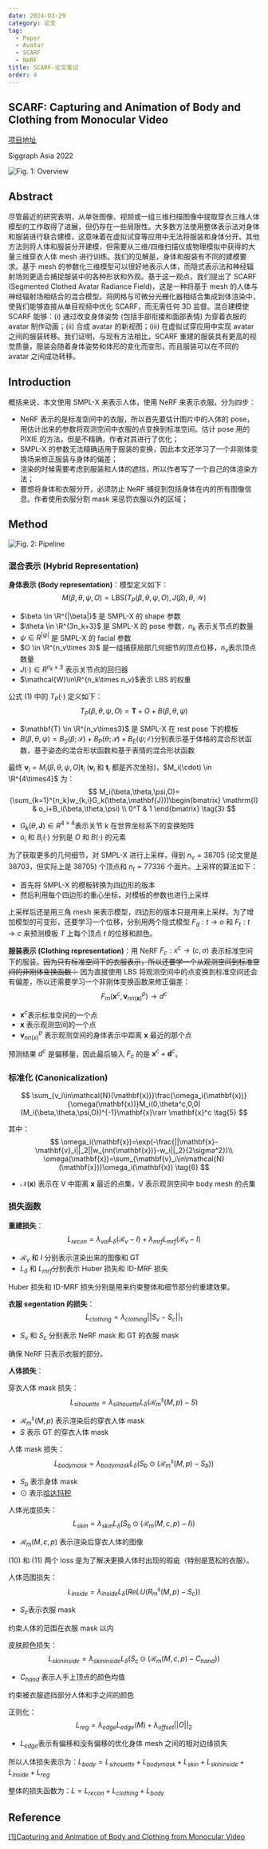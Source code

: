 ```yaml
---
date: 2024-03-29
category: 论文
tag:
  - Paper
  - Avatar
  - SCARF
  - NeRF
title: SCARF-论文笔记
order: 4
---
```


## SCARF: Capturing and Animation of Body and Clothing from Monocular Video

[项目地址](https://yfeng95.github.io/scarf/)

Siggraph Asia 2022

![Fig. 1: Overview](https://rocyan.oss-cn-hangzhou.aliyuncs.com/blog/202406261143591.png)

## Abstract

尽管最近的研究表明，从单张图像、视频或一组三维扫描图像中提取穿衣三维人体模型的工作取得了进展，但仍存在一些局限性。大多数方法使用整体表示法对身体和服装进行联合建模，这意味着在虚拟试穿等应用中无法将服装和身体分开。其他方法则将人体和服装分开建模，但需要从三维/四维扫描仪或物理模拟中获得的大量三维穿衣人体 mesh 进行训练。我们的见解是，身体和服装有不同的建模要求。基于 mesh 的参数化三维模型可以很好地表示人体，而隐式表示法和神经辐射场则更适合捕捉服装中的各种形状和外观。基于这一观点，我们提出了 SCARF (Segmented Clothed Avatar Radiance Field)，这是一种将基于 mesh 的人体与神经辐射场相结合的混合模型。将网格与可微分光栅化器相结合集成到体渲染中，使我们能够直接从单目视频中优化 SCARF，而无需任何 3D 监督。混合建模使 SCARF 能够：(i) 通过改变身体姿势 (包括手部衔接和面部表情) 为穿着衣服的 avatar 制作动画；(ii) 合成 avatar 的新视图；(iii) 在虚拟试穿应用中实现 avatar 之间的服装转移。我们证明，与现有方法相比，SCARF 重建的服装具有更高的视觉质量，服装会随着身体姿势和体形的变化而变形，而且服装可以在不同的 avatar 之间成功转移。

## Introduction

概括来说，本文使用 SMPL-X 来表示人体，使用 NeRF 来表示衣服。分为四步：

- NeRF 表示的是标准空间中的衣服，所以首先要估计图片中的人体的 pose，用估计出来的参数将观测空间中衣服的点变换到标准空间。估计 pose 用的 PIXIE 的方法，但是不精确，作者对其进行了优化；
- SMPL-X 的参数无法精确适用于服装的变换，因此本文还学习了一个非刚体变换场来修正服装与身体的偏差；
- 渲染的时候需要考虑到服装和人体的遮挡，所以作者写了一个自己的体渲染方法；
- 要想将身体和衣服分开，必须防止 NeRF 捕捉到包括身体在内的所有图像信息。作者使用衣服分割 mask 来惩罚衣服以外的区域；

## Method

![Fig. 2: Pipeline](https://rocyan.oss-cn-hangzhou.aliyuncs.com/blog/202406261143763.png)

### 混合表示 (Hybrid Representation)

**身体表示 (Body representation)**：模型定义如下：
$$
M({\beta},{\theta},{\psi},O)=\mathrm{LBS}(T_P({\beta},{\theta},{\psi},O),J({\beta}),{\theta},{\mathcal{W}})
\tag{1}
$$

- $\beta \in \R^{|\beta|}$ 是 SMPL-X 的 shape 参数
- $\theta \in \R^{3n_k+3}$ 是 SMPL-X 的 pose 参数，$n_k$ 表示关节点的数量
- $\psi \in R^{|\psi|}$ 是 SMPL-X 的 facial 参数
- $O \in \R^{n_v\times 3}$  是一组捕获局部几何细节的顶点位移，$n_v$​ 表示顶点数量
- $J(\cdot) \in R^{n_k\times3}$ 表示关节点的回归器
- $\mathcal{W}\in\R^{n_k\times n_v}$​  表示 LBS 的权重

公式 (1) 中的 $T_P(\cdot)$ 定义如下：
$$
T_P({\beta},{\theta},{\psi},O)=\mathbf{T}+O+B({\beta},{\theta},{\psi})
\tag{2}
$$

- $\mathbf{T} \in \R^{n_v\times3}$  是 SMPL-X 在 rest pose 下的模板
- $B(\beta,\theta,\psi)=B_S(\beta;\mathcal{S})+B_P(\theta;\mathcal{P})+B_E(\psi;\mathcal{E})$​ 分别表示基于体格的混合形状函数，基于姿态的混合形状函数和基于表情的混合形状函数

最终 $\mathbf{v}_i = M_i(\beta,\theta,\psi,O)\mathbf{t}_i$ ($\mathbf{v}_i$ 和 $\mathbf{t}_i$ 都是齐次坐标)，$M_i(\cdot) \in \R^{4\times4}$ 为：
$$
M_i(\beta,\theta,\psi,O)=(\sum_{k=1}^{n_k}w_{k,i}G_k(\theta,\mathbf{J}))\begin{bmatrix}
   \mathrm{I} & o_i+B_i(\beta,\theta,\psi) \\
   0^T & 1
\end{bmatrix}
\tag{3}
$$

- $G_k(\theta,\mathbf{J}) \in R^{4\times4}$​  表示关节 k 在世界坐标系下的变换矩阵
- $o_i$ 和 $B_i(\cdot)$ 分别是 $O$ 和 $B(\cdot)$ 的元素

为了获取更多的几何细节，对 SMPL-X 进行上采样，得到 $n_v=38705$ (论文里是 38703，但实际上是 38705) 个顶点和 $n_t=77336$ 个面片。上采样的算法如下：

- 首先将 SMPL-X 的模板转换为四边形的版本
- 然后利用每个四边形的重心坐标，对模板的参数也进行上采样

上采样后还是用三角 mesh 来表示模型，四边形的版本只是用来上采样。为了增加模型的可变形，还要学习一个位移，分别用两个隐式模型 $F_d:t\to o$ 和 $F_t:t\to c$ 来预测模板 $T$ 上每个顶点 $t$ 的位移和颜色。

**服装表示 (Clothing representation)**：用 NeRF $F_c:x^c\to(c,\sigma)$ 表示标准空间下的服装。~~因为只有标准空间下的衣服表示，所以还要学一个从观测空间到标准空间的非刚体变换函数：~~ 因为直接使用 LBS 将观测空间中的点变换到标准空间还会有偏差，所以还需要学习一个非刚体变换函数来修正偏差：
$$
F_m(\mathbf{x}^c,\mathbf{v}^p_{nn(\mathbf{x})})\to d^c
\tag{4}
$$

- $\mathbf{x}^c$​ 表示标准空间的一个点 
- $\mathbf{x}$ 表示观测空间的一个点
- $\mathbf{v}^p_{nn(x)}$ 表示观测空间的身体表示中距离 $\mathbf{x}$​ 最近的那个点

预测结果 $d^c$ 是偏移量，因此最后输入 $F_c$ 的是 $\mathbf{x}^c+\mathbf{d}^c$。

### 标准化 (Canonicalization)

$$
\sum_{v_i\in\mathcal{N}(\mathbf{x})}\frac{\omega_i(\mathbf{x})}{\omega(\mathbf{x})}M_i(0,\theta^c,0,0)(M_i(\beta,\theta,\psi,O))^{-1}\mathbf{x}\rarr \mathbf{x}^c
\tag{5}
$$

其中：
$$
\omega_i(\mathbf{x})=\exp(-\frac{||\mathbf{x}-\mathbf{v}_i||_2||w_{nn(\mathbf{x})}-w_i||_2}{2\sigma^2})\\
\omega(\mathbf{x})=\sum_{\mathbf{v}_i\in\mathcal{N}(\mathbf{x})}\omega_i(\mathbf{x})
\tag{6}
$$

- $\mathcal{N}(\mathbf{x})$ 表示在 $\mathrm{V}$ 中距离 $\mathbf{x}$ 最近的点集，$\mathrm{V}$ 表示观测空间中 body mesh 的点集

### 损失函数

**重建损失**：
$$
L_{recon}=\lambda_{vol}L_{\delta}(\mathcal{R}_v-I)+\lambda_{mrf}L_{mrf}(\mathcal{R}_v-I)
\tag{7}
$$

- $\mathcal{R}_v$ 和 $I$ 分别表示渲染出来的图像和 GT
- $L_\delta$ 和 $L_{mrf}$​ 分别表示 Huber 损失和 ID-MRF 损失

Huber 损失和 ID-MRF 损失分别是用来约束整体和细节部分的重建效果。

**衣服 segentation 的损失**：
$$
    L_{clothing}=\lambda_{clothing}||S_v-S_c||_1
\tag{8}
$$

- $S_v$ 和 $S_c$ 分别表示 NeRF mask 和 GT 的衣服 mask

确保 NeRF 只表示衣服的部分。

**人体损失**：

穿衣人体 mask 损失：
$$
L_{sihouette}=\lambda_{silhouette}L_{\delta}(\mathcal{R}^s_m(M,p)-S)
\tag{9}
$$

- $\mathcal{R}^s_m(M,p)$ 表示渲染后的穿衣人体 mask
- $S$​​ 表示 GT 的穿衣人体 mask

人体 mask 损失：
$$
L_{bodymask}=\lambda_{bodymask}L_\delta(S_b\odot(\mathcal{R}^s_m(M,p)-S_b))
\tag{10}
$$

- $S_b$ 表示身体 mask
- $\odot$ 表示[哈达玛积](https://www.zhihu.com/search?q=哈达玛积&search_source=Entity&hybrid_search_source=Entity&hybrid_search_extra={"sourceType"%3A"answer"%2C"sourceId"%3A2759730412})

人体光度损失：
$$
L_{skin}=\lambda_{skin}L_\delta(S_b\odot(\mathcal{R}_m(M,c,p)-I))
\tag{11}
$$
- $\mathcal{R}_m(M,c,p)$ 表示渲染后穿衣人体的图像

(10) 和 (11) 两个 loss 是为了解决更换人体时出现的瑕疵（特别是宽松的衣服）。

人体范围损失：
$$
L_{inside}=\lambda_{inside}L_{\delta}(ReLU(R^s_m(M,p)-S_c))
\tag{12}
$$

- $S_c$​ 表示衣服 mask

约束人体的范围在衣服 mask 以内

皮肤颜色损失：
$$
L_{skininside}=\lambda_{skininside}L_\delta(S_c\odot(\mathcal{R}_m(M,c,p)-C_{hand}))
\tag{13}
$$

- $C_{hand}$ 表示人手上顶点的颜色均值

约束被衣服遮挡部分人体和手之间的颜色

正则化：
$$
L_{reg}=\lambda_{edge}L_{edge}(M)+\lambda_{offset}||O||_2
\tag{14}
$$

- $L_{edge}$​ 表示有偏移和没有偏移的优化身体 mesh 之间的相对边缘损失

所以人体损失表示为：$L_{body}=L_{sihouette}+L_{bodymask}+L_{skin}+L_{skininside}+L_{inside}+L_{reg}$​

整体的损失函数为：$L=L_{recon}+L_{clothing}+L_{body}$​

## Reference

[[1]Capturing and Animation of Body and Clothing from Monocular Video](https://arxiv.org/abs/2210.01868)
